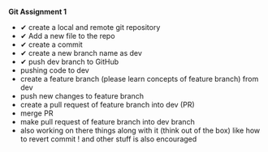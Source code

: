 **Git Assignment 1**

- ✔ create a local and remote git repository
- ✔ Add a new file to the repo
- ✔ create a commit
- ✔ create a new branch name as dev
- ✔ push dev branch to GitHub
- pushing code to dev
- create a feature branch (please learn concepts of feature branch)  from dev
- push new changes to feature branch
- create a pull request of feature branch into dev  (PR)
- merge  PR
- make pull request of feature branch into dev branch
- also working on there things along with it (think out of the box) like how to revert commit ! and other stuff is also encouraged
